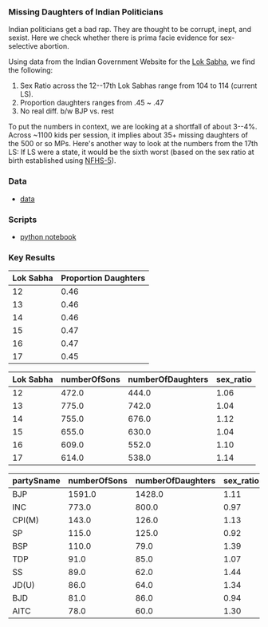 ### Missing Daughters of Indian Politicians

Indian politicians get a bad rap. They are thought to be corrupt, inept, and sexist. Here we check whether there is prima facie evidence for sex-selective abortion.

Using data from the Indian Government Website for the [Lok Sabha](https://sansad.in/ls), we find the following:

1. Sex Ratio across the 12--17th Lok Sabhas range from 104 to 114 (current LS).
2. Proportion daughters ranges from .45 ~ .47
3. No real diff. b/w BJP vs. rest

To put the numbers in context, we are looking at a shortfall of about 3--4%. Across ~1100 kids per session, it implies about 35+ missing daughters of the 500 or so MPs. Here's another way to look at the numbers from the 17th LS: If LS were a state, it would be the sixth worst (based on the sex ratio at birth established using [NFHS-5](https://en.wikipedia.org/wiki/List_of_states_and_union_territories_of_India_by_sex_ratio)). 


### Data

* [data](data/)

### Scripts

* [python notebook](https://github.com/in-rolls/missing_daughters_of_pols/blob/main/pol_daughters.ipynb)

### Key Results

| Lok Sabha| Proportion Daughters |
|---|---|
| 12 | 0.46 |
| 13 | 0.46 |
| 14 | 0.46 |
| 15 | 0.47 |
| 16 | 0.47 |
| 17 | 0.45 |

| Lok Sabha | numberOfSons | numberOfDaughters | sex_ratio |
|-----------|--------------|-------------------|---|
| 12        | 472.0        | 444.0 | 1.06 |
| 13 | 775.0 | 742.0 | 1.04 |
| 14 | 755.0 | 676.0 | 1.12 |
| 15 | 655.0 | 630.0 | 1.04 |
| 16 | 609.0 | 552.0 | 1.10 |
| 17 | 614.0 | 538.0 | 1.14 |

| partySname | numberOfSons | numberOfDaughters | sex_ratio |
|------------|--------------|-------------------|-----------|
| BJP        | 1591.0       | 1428.0            | 1.11 |
| INC        | 773.0        | 800.0             | 0.97 |
| CPI(M)     | 143.0        | 126.0             | 1.13  |
| SP         | 115.0        | 125.0             | 0.92  |
| BSP        | 110.0        | 79.0              | 1.39  |
| TDP        | 91.0         | 85.0              | 1.07  |
| SS         | 89.0         | 62.0              | 1.44  |
| JD(U)      | 86.0         | 64.0              | 1.34  |
| BJD        | 81.0         | 86.0              | 0.94  |
| AITC       | 78.0         | 60.0              | 1.30  |

